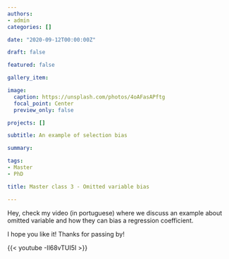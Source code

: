```yaml
---
authors:
- admin
categories: []

date: "2020-09-12T00:00:00Z"

draft: false

featured: false

gallery_item:

image:
  caption: https://unsplash.com/photos/4oAFasAPftg
  focal_point: Center
  preview_only: false

projects: []

subtitle: An example of selection bias

summary: 

tags:
- Master
- PhD

title: Master class 3 - Omitted variable bias

---
```


Hey, check my video (in portuguese) where we discuss an example about omitted variable and how they can bias a regression coefficient.

I hope you like it! Thanks for passing by!

{{< youtube -Il68vTUI5I >}}
